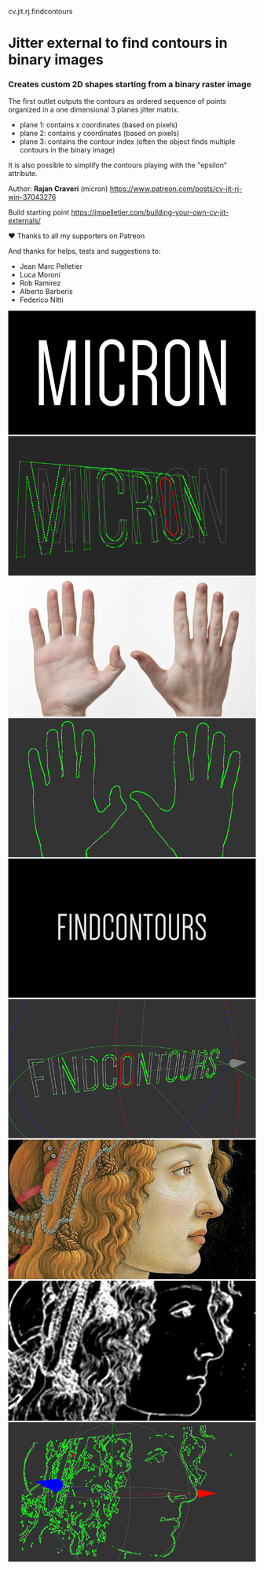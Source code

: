 cv.jit.rj.findcontours
# Jitter external to find contours in binary images
### Creates custom 2D shapes starting from a binary raster image

The first outlet outputs the contours as ordered sequence of points organized in a one dimensional 3 planes jitter matrix.
* plane 1: contains x coordinates (based on pixels)
* plane 2: contains y coordinates (based on pixels)
* plane 3: contains the contour index (often the object finds multiple contours in the binary image)

It is also possible to simplify the contours playing with the "epsilon" attribute.

Author: **Rajan Craveri** (micron)
https://www.patreon.com/posts/cv-jit-rj-win-37043276

Build starting point
https://jmpelletier.com/building-your-own-cv-jit-externals/

:heart: Thanks to all my supporters on Patreon

And thanks for helps, tests and suggestions to:
* Jean Marc Pelletier
* Luca Moroni
* Rob Ramirez
* Alberto Barberis
* Federico Nitti

![Binary image](EXAMPLE_IMAGES/IMG_1.png)
![Extracted contours](EXAMPLE_IMAGES/IMG_1_PROCESSED.png)
![Binary image](EXAMPLE_IMAGES/mani.jpg)
![Extracted contours](EXAMPLE_IMAGES/mani_1.png)
![Binary image](EXAMPLE_IMAGES/find.png)
![Extracted contours](EXAMPLE_IMAGES/find_2.png)
![Binary image](EXAMPLE_IMAGES/botticelli_original.jpg)
![Extracted contours](EXAMPLE_IMAGES/botticelli_2.png)
![Extracted contours](EXAMPLE_IMAGES/botticelli_3.png)
